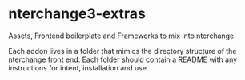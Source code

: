 nterchange3-extras
==================

Assets, Frontend boilerplate and Frameworks to mix into nterchange.

Each addon lives in a folder that mimics the directory structure of
the nterchange front end. Each folder should contain a README with any
instructions for intent, installation and use.
